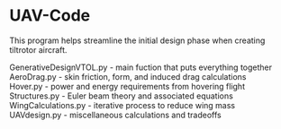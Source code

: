 # UAV-Code

This program helps streamline the initial design phase when creating tiltrotor aircraft.

GenerativeDesignVTOL.py - main fuction that puts everything together\
AeroDrag.py - skin friction, form, and induced drag calculations\
Hover.py - power and energy requirements from hovering flight\
Structures.py - Euler beam theory and associated equations\
WingCalculations.py - iterative process to reduce wing mass\
UAVdesign.py - miscellaneous calculations and tradeoffs
